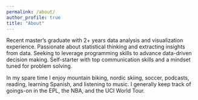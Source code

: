 ```yaml
---
permalink: /about/
author_profile: true
title: "About"
---
```


Recent master’s graduate with 2+ years data analysis and visualization experience. Passionate about statistical thinking and extracting insights from data. Seeking to leverage programming skills to advance data-driven decision making. Self-starter with top communication skills and a mindset tuned for problem solving.

In my spare time I enjoy mountain biking, nordic skiing, soccer, podcasts, reading, learning Spanish, and listening to music. I generally keep track of goings-on in the EPL, the NBA, and the UCI World Tour.
